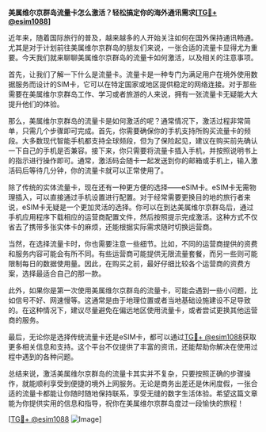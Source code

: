 **美属维尔京群岛流量卡怎么激活？轻松搞定你的海外通讯需求[[TG💪+ @esim1088](https://t.me/s/esim1088)]**

近年来，随着国际旅行的普及，越来越多的人开始关注如何在国外保持通讯畅通。尤其是对于计划前往美属维尔京群岛的朋友们来说，一张合适的流量卡显得尤为重要。今天我们就来聊聊美属维尔京群岛的流量卡如何激活，以及相关的注意事项。

首先，让我们了解一下什么是流量卡。流量卡是一种专门为满足用户在境外使用数据服务而设计的SIM卡，它可以在特定国家或地区提供稳定的网络连接。对于那些需要在美属维尔京群岛工作、学习或者旅游的人来说，拥有一张流量卡无疑能大大提升他们的体验。

那么，美属维尔京群岛的流量卡是如何激活的呢？通常情况下，激活过程非常简单，只需几个步骤即可完成。首先，你需要确保你的手机支持所购买流量卡的频段。大多数现代智能手机都支持全球频段，但为了保险起见，建议在购买前先确认一下自己的手机是否兼容。接下来，你只需要将流量卡插入手机，并按照说明书上的指示进行操作即可。通常，激活码会随卡一起发送到你的邮箱或手机上，输入激活码后等待几分钟，你的流量卡就可以正常使用了。

除了传统的实体流量卡，现在还有一种更方便的选择——eSIM卡。eSIM卡无需物理插入，可以直接通过手机设置进行配置。对于经常需要更换目的地的旅行者来说，eSIM卡无疑是一个更加灵活的选择。你可以在到达美属维尔京群岛后，通过手机应用程序下载相应的运营商配置文件，然后按照提示完成激活。这种方式不仅省去了携带多张实体卡的麻烦，还能根据实际需求随时切换运营商。

当然，在选择流量卡时，你也需要注意一些细节。比如，不同的运营商提供的资费和服务内容可能会有所不同。有些运营商可能提供无限流量套餐，而另一些则可能限制每日的数据使用量。因此，在购买之前，最好仔细比较各个运营商的资费方案，选择最适合自己的那一款。

此外，如果你是第一次使用美属维尔京群岛的流量卡，可能会遇到一些小问题，比如信号不好、网速慢等。这通常是由于地理位置或者当地基础设施建设不足导致的。在这种情况下，建议尽量避免在偏远地区使用流量卡，或者尝试更换其他运营商的服务。

最后，无论你是选择传统流量卡还是eSIM卡，都可以通过[TG💪+ @esim1088](https://t.me/s/esim1088)获取更多相关信息和支持。这个平台不仅提供了丰富的资讯，还能帮助你解决在使用过程中遇到的各种问题。

总结来说，激活美属维尔京群岛的流量卡其实并不复杂，只要按照正确的步骤操作，就能顺利享受到便捷的境外上网服务。无论是商务出差还是休闲度假，一张合适的流量卡都能让你随时随地保持联系，享受无缝的数字生活体验。希望这篇文章能为你提供实用的信息和指导，祝你在美属维尔京群岛度过一段愉快的旅程！

[[TG💪+ @esim1088](https://t.me/s/esim1088) ![Image](https://i.postimg.cc/4NQfJmqS/Snipaste-2025-05-13-00-14-12.png)]